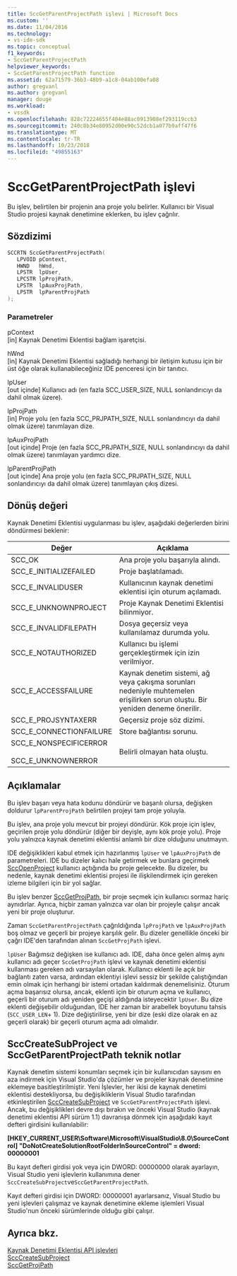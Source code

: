 ```yaml
---
title: SccGetParentProjectPath işlevi | Microsoft Docs
ms.custom: ''
ms.date: 11/04/2016
ms.technology:
- vs-ide-sdk
ms.topic: conceptual
f1_keywords:
- SccGetParentProjectPath
helpviewer_keywords:
- SccGetParentProjectPath function
ms.assetid: 62a71579-36b3-48b9-a1c8-04ab100efa08
author: gregvanl
ms.author: gregvanl
manager: douge
ms.workload:
- vssdk
ms.openlocfilehash: 828c72224655f404e88ac0913908ef293119ccb3
ms.sourcegitcommit: 240c8b34e80952d00e90c52dcb1a077b9aff47f6
ms.translationtype: MT
ms.contentlocale: tr-TR
ms.lasthandoff: 10/23/2018
ms.locfileid: "49855163"
---
```

# <a name="sccgetparentprojectpath-function"></a>SccGetParentProjectPath işlevi
Bu işlev, belirtilen bir projenin ana proje yolu belirler. Kullanıcı bir Visual Studio projesi kaynak denetimine eklerken, bu işlev çağrılır.  
  
## <a name="syntax"></a>Sözdizimi  
  
```cpp  
SCCRTN SccGetParentProjectPath(  
   LPVOID pContext,  
   HWND   hWnd,  
   LPSTR  lpUser,  
   LPCSTR lpProjPath,  
   LPSTR  lpAuxProjPath,  
   LPSTR  lpParentProjPath  
);  
```  
  
### <a name="parameters"></a>Parametreler  
 pContext  
 [in] Kaynak Denetimi Eklentisi bağlam işaretçisi.  
  
 hWnd  
 [in] Kaynak Denetimi Eklentisi sağladığı herhangi bir iletişim kutusu için bir üst öğe olarak kullanabileceğiniz IDE penceresi için bir tanıtıcı.  
  
 lpUser  
 [out içinde] Kullanıcı adı (en fazla SCC_USER_SIZE, NULL sonlandırıcıyı da dahil olmak üzere).  
  
 lpProjPath  
 [in] Proje yolu (en fazla SCC_PRJPATH_SIZE, NULL sonlandırıcıyı da dahil olmak üzere) tanımlayan dize.  
  
 lpAuxProjPath  
 [out içinde] Proje (en fazla SCC_PRJPATH_SIZE, NULL sonlandırıcıyı da dahil olmak üzere) tanımlayan yardımcı dize.  
  
 lpParentProjPath  
 [out içinde] Ana proje yolu (en fazla SCC_PRJPATH_SIZE, NULL sonlandırıcıyı da dahil olmak üzere) tanımlayan çıkış dizesi.  
  
## <a name="return-value"></a>Dönüş değeri  
 Kaynak Denetimi Eklentisi uygulanması bu işlev, aşağıdaki değerlerden birini döndürmesi beklenir:  
  
|Değer|Açıklama|  
|-----------|-----------------|  
|SCC_OK|Ana proje yolu başarıyla alındı.|  
|SCC_E_INITIALIZEFAILED|Proje başlatılamadı.|  
|SCC_E_INVALIDUSER|Kullanıcının kaynak denetimi eklentisi için oturum açılamadı.|  
|SCC_E_UNKNOWNPROJECT|Proje Kaynak Denetimi Eklentisi bilinmiyor.|  
|SCC_E_INVALIDFILEPATH|Dosya geçersiz veya kullanılamaz durumda yolu.|  
|SCC_E_NOTAUTHORIZED|Kullanıcı bu işlemi gerçekleştirmek için izin verilmiyor.|  
|SCC_E_ACCESSFAILURE|Kaynak denetim sistemi, ağ veya çakışma sorunları nedeniyle muhtemelen erişilirken sorun oluştu. Bir yeniden deneme önerilir.|  
|SCC_E_PROJSYNTAXERR|Geçersiz proje söz dizimi.|  
|SCC_E_CONNECTIONFAILURE|Store bağlantısı sorunu.|  
|SCC_E_NONSPECIFICERROR<br /><br /> SCC_E_UNKNOWNERROR|Belirli olmayan hata oluştu.|  
  
## <a name="remarks"></a>Açıklamalar  
 Bu işlev başarı veya hata kodunu döndürür ve başarılı olursa, değişken doldurur `lpParentProjPath` belirtilen projeyi tam proje yoluyla.  
  
 Bu işlev, ana proje yolu mevcut bir projeyi döndürür. Kök proje için işlev, geçirilen proje yolu döndürür (diğer bir deyişle, aynı kök proje yolu). Proje yolu yalnızca kaynak denetimi eklentisi anlamlı bir dize olduğunu unutmayın.  
  
 IDE değişiklikleri kabul etmek için hazırlanmış `lpUser` ve `lpAuxProjPath` de parametreleri. IDE bu dizeler kalıcı hale getirmek ve bunlara geçirmek [SccOpenProject](../extensibility/sccopenproject-function.md) kullanıcı açtığında bu proje gelecekte. Bu dizeler, bu nedenle, kaynak denetimi eklentisi projesi ile ilişkilendirmek için gereken izleme bilgileri için bir yol sağlar.  
  
 Bu işlev benzer [SccGetProjPath](../extensibility/sccgetprojpath-function.md), bir proje seçmek için kullanıcı sormaz hariç aynıdırlar. Ayrıca, hiçbir zaman yalnızca var olan bir projeyle çalışır ancak yeni bir proje oluşturur.  
  
 Zaman `SccGetParentProjectPath` çağrıldığında `lpProjPath` ve `lpAuxProjPath` boş olmaz ve geçerli bir projeye karşılık gelir. Bu dizeler genellikle önceki bir çağrı IDE'den tarafından alınan `SccGetProjPath` işlevi.  
  
 `lpUser` Bağımsız değişken ise kullanıcı adı. IDE, daha önce gelen almış aynı kullanıcı adı geçer `SccGetProjPath` işlevi ve kaynak denetimi eklentisi kullanması gereken adı varsayılan olarak. Kullanıcı eklenti ile açık bir bağlantı zaten varsa, ardından eklentiyi işlevi sessiz bir şekilde çalıştığından emin olmak için herhangi bir istemi ortadan kaldırmak denemelisiniz. Oturum açma başarısız olursa, ancak, eklenti için bir oturum açma ve kullanıcı, geçerli bir oturum adı yeniden geçişi aldığında isteyecektir `lpUser`. Bu dize eklenti değişebilir olduğundan, IDE her zaman bir arabellek boyutunu tahsis (`SCC_USER_LEN`+ 1). Dize değiştirilirse, yeni bir dize (eski dize olarak en az geçerli olarak) bir geçerli oturum açma adı olmalıdır.  
  
## <a name="technical-notes-for-scccreatesubproject-and-sccgetparentprojectpath"></a>SccCreateSubProject ve SccGetParentProjectPath teknik notlar  
 Kaynak denetim sistemi konumları seçmek için bir kullanıcıdan sayısını en aza indirmek için Visual Studio'da çözümler ve projeler kaynak denetimine eklemeye basitleştirilmiştir. Yeni İşlevler, her ikisi de kaynak denetimi eklentisi destekliyorsa, bu değişikliklerin Visual Studio tarafından etkinleştirilen [SccCreateSubProject](../extensibility/scccreatesubproject-function.md) ve `SccGetParentProjectPath` işlevi. Ancak, bu değişiklikleri devre dışı bırakın ve önceki Visual Studio (kaynak denetimi eklentisi API sürüm 1.1) davranışa dönmek için aşağıdaki kayıt defteri girdisini kullanılabilir:  
  
 **[HKEY_CURRENT_USER\Software\Microsoft\VisualStudio\8.0\SourceControl] "DoNotCreateSolutionRootFolderInSourceControl" = dword: 00000001**  
  
 Bu kayıt defteri girdisi yok veya için DWORD: 00000000 olarak ayarlayın, Visual Studio yeni işlevlerin kullanımına dener `SccCreateSubProject`ve`SccGetParentProjectPath`.  
  
 Kayıt defteri girdisi için DWORD: 00000001 ayarlarsanız, Visual Studio bu yeni işlevleri çalışmaz ve kaynak denetimine ekleme işlemleri Visual Studio'nun önceki sürümlerinde olduğu gibi çalışır.  
  
## <a name="see-also"></a>Ayrıca bkz.  
 [Kaynak Denetimi Eklentisi API işlevleri](../extensibility/source-control-plug-in-api-functions.md)   
 [SccCreateSubProject](../extensibility/scccreatesubproject-function.md)   
 [SccGetProjPath](../extensibility/sccgetprojpath-function.md)